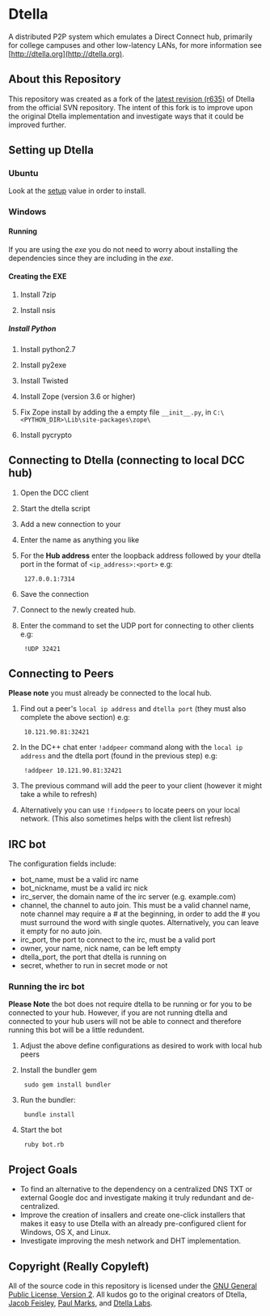 Dtella
========================================

A distributed P2P system which emulates a Direct Connect hub, primarily for college 
campuses and other low-latency LANs, for more information see [http://dtella.org](http://dtella.org).


About this Repository
----------------------------------------

This repository was created as a fork of the [latest revision (r635)](https://code.google.com/p/dtella/source/detail?r=635)
of Dtella from the official SVN repository. The intent of this fork is to improve upon
the original Dtella implementation and investigate ways that it could be improved further.

Setting up Dtella
----------------------------------------

### Ubuntu

Look at the [setup](setup) value in order to install.

### Windows

#### Running

If you are using the *exe* you do not need to worry about installing the dependencies since they are including in the *exe*.

#### Creating the EXE

1. Install 7zip

2. Install nsis

##### Install Python

1. Install python2.7

2. Install py2exe

3. Install Twisted

4. Install Zope (version 3.6 or higher)

5. Fix Zope install by adding the a empty file `__init__.py`, in `C:\<PYTHON_DIR>\Lib\site-packages\zope\`

6. Install pycrypto

Connecting to Dtella (connecting to local DCC hub)
----------------------------------------
1. Open the DCC client

2. Start the dtella script

3. Add a new connection to your

4. Enter the name as anything you like

5. For the **Hub address** enter the loopback address followed by your dtella port in the format of `<ip_address>:<port>` e.g:

        127.0.0.1:7314

6. Save the connection

7. Connect to the newly created hub.

8. Enter the command to set the UDP port for connecting to other clients e.g:

        !UDP 32421

Connecting to Peers
----------------------------------------
**Please note** you must already be connected to the local hub.

1. Find out a peer's `local ip address` and `dtella port` (they must also complete the above section) e.g:

        10.121.90.81:32421

2. In the DC++ chat enter `!addpeer` command along with the `local ip address` and the dtella port (found in the previous step) e.g:

        !addpeer 10.121.90.81:32421

3. The previous command will add the peer to your client (however it might take a while to refresh)

4. Alternatively you can use `!findpeers` to locate peers on your local network. (This also sometimes helps with the client list refresh)

IRC bot
----------------------------------------
The configuration fields include:
* bot_name, must be a valid irc name
* bot_nickname, must be a valid irc nick
* irc_server, the domain name of the irc server (e.g. example.com)
* channel, the channel to auto join. This must be a valid channel name, note channel may require a *#* at the beginning, in order to add the *#* you must surround the word with single quotes. Alternatively, you can leave it empty for no auto join.
* irc_port, the port to connect to the irc, must be a valid port
* owner, your name, nick name, can be left empty
* dtella_port, the port that dtella is running on
* secret, whether to run in secret mode or not

### Running the irc bot

**Please Note** the bot does not require dtella to be running or for you to be connected to your hub. However, if you are not running dtella and connected to your hub users will not be able to connect and therefore running this bot will be a little redundent.

1. Adjust the above define configurations as desired to work with local hub peers

2. Install the bundler gem

        sudo gem install bundler

3. Run the bundler:

        bundle install

4. Start the bot

        ruby bot.rb


Project Goals
----------------------------------------

* To find an alternative to the dependency on a centralized DNS TXT or external Google doc and
  investigate making it truly redundant and de-centralized.
* Improve the creation of insallers and create one-click installers that makes it easy to
  use Dtella with an already pre-configured client for Windows, OS X, and Linux.
* Investigate improving the mesh network and DHT implementation.


Copyright (Really Copyleft)
----------------------------------------

All of the source code in this repository is licensed under the 
[GNU General Public License, Version 2](http://www.gnu.org/licenses/gpl2.html). All kudos
go to the original creators of Dtella, [Jacob Feisley](http://feisley.com), 
[Paul Marks](http://pmarks.net), and [Dtella Labs](http://dtella.org).

